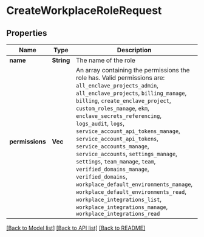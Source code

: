 # CreateWorkplaceRoleRequest

## Properties

Name | Type | Description | Notes
------------ | ------------- | ------------- | -------------
**name** | **String** | The name of the role | 
**permissions** | **Vec<String>** | An array containing the permissions the role has. Valid permissions are: `all_enclave_projects_admin`, `all_enclave_projects`, `billing_manage`, `billing`, `create_enclave_project`, `custom_roles_manage`, `ekm`, `enclave_secrets_referencing`, `logs_audit`, `logs`, `service_account_api_tokens_manage`, `service_account_api_tokens`, `service_accounts_manage`, `service_accounts`, `settings_manage`, `settings`, `team_manage`, `team`, `verified_domains_manage`, `verified_domains`, `workplace_default_environments_manage`, `workplace_default_environments_read`, `workplace_integrations_list`, `workplace_integrations_manage`, `workplace_integrations_read` | 

[[Back to Model list]](../README.md#documentation-for-models) [[Back to API list]](../README.md#documentation-for-api-endpoints) [[Back to README]](../README.md)


